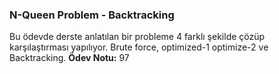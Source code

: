 ### N-Queen Problem - Backtracking

Bu ödevde derste anlatılan bir probleme 4 farklı şekilde çözüp karşılaştırması yapılıyor. Brute force, optimized-1 optimize-2 ve Backtracking. 
**Ödev Notu:** 97
